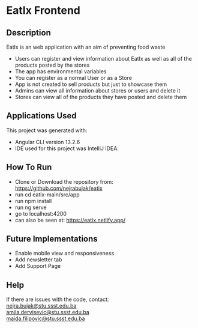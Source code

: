 # EatIx Frontend

## Description

EatIx is an web application with an aim of preventing food waste  
  
- Users can register and view information about EatIx as well as all of the products posted by the stores  
- The app has environmental variables  
- You can register as a normal User or as a Store  
- App is not created to sell products but just to showcase them  
- Admins can view all information about stores or users and delete it   
- Stores can view all of the products they have posted and delete them  


## Applications Used

This project was generated with:  
  
- Angular CLI version 13.2.6  
- IDE used for this project was IntelliJ IDEA.  

## How To Run

- Clone or Download the repository from: https://github.com/nejrabujak/eatix  
- run cd eatix-main/src/app  
- run npm install  
- run ng serve  
- go to localhost:4200  
- can also be seen at: https://eatix.netlify.app/


## Future Implementations

- Enable mobile view and responsiveness  
- Add newsletter tab  
- Add Support Page  

## Help

If there are issues with the code, contact:  
nejra.bujak@stu.ssst.edu.ba  
amila.dervisevic@stu.ssst.edu.ba  
maida.filipovic@stu.ssst.edu.ba  
